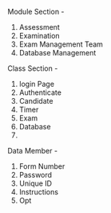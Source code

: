 Module Section -
1. Assessment 
2. Examination
3. Exam Management Team
4. Database Management

Class Section - 
1. login Page
2. Authenticate
3. Candidate
4. Timer
5. Exam
6. Database
7. 


Data Member - 
1. Form Number 
2. Password
3. Unique ID
4. Instructions
5. Opt
